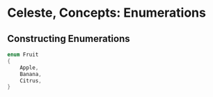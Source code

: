 # Celeste, Concepts: Enumerations

## Constructing Enumerations

```C++
enum Fruit
{
    Apple,
    Banana,
    Citrus,
}
```